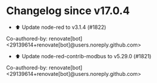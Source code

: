 # Changelog since v17.0.4
- ⬆️ Update node-red to v3.1.4 (#1822)

Co-authored-by: renovate[bot] <29139614+renovate[bot]@users.noreply.github.com> 
- ⬆️ Update node-red-contrib-modbus to v5.29.0 (#1821)

Co-authored-by: renovate[bot] <29139614+renovate[bot]@users.noreply.github.com> 
